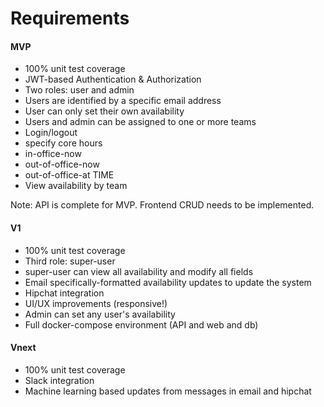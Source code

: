 # Requirements

#### MVP

- 100% unit test coverage
- JWT-based Authentication & Authorization
- Two roles: user and admin
- Users are identified by a specific email address
- User can only set their own availability
- Users and admin can be assigned to one or more teams
- Login/logout
- specify core hours
- in-office-now
- out-of-office-now
- out-of-office-at TIME
- View availability by team

Note: API is complete for MVP. Frontend CRUD needs to be implemented.

#### V1

- 100% unit test coverage
- Third role: super-user
- super-user can view all availability and modify all fields
- Email specifically-formatted availability updates to update the system
- Hipchat integration
- UI/UX improvements (responsive!)
- Admin can set any user's availability
- Full docker-compose environment (API and web and db)

#### Vnext

- 100% unit test coverage
- Slack integration
- Machine learning based updates from messages in email and hipchat